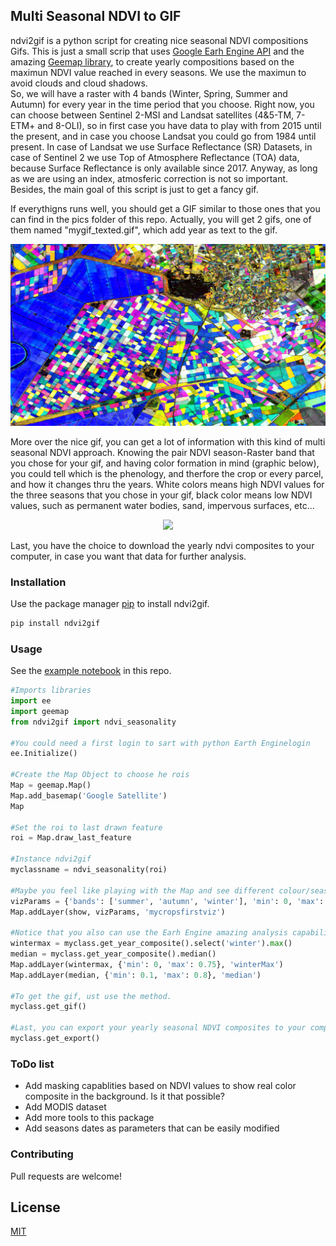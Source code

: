 ## Multi Seasonal NDVI to GIF

ndvi2gif is a python script for creating nice seasonal NDVI compositions Gifs. This is just a small scrip that uses [Google Earh Engine API](https://github.com/google/earthengine-api) and the amazing [Geemap library](https://github.com/giswqs/geemap), to create yearly compositions based on the maximun NDVI value reached in every seasons. We use the maximun to avoid clouds and cloud shadows.  
So, we will have a raster with 4 bands (Winter, Spring, Summer and Autumn) for every year in the time period that you choose. Right now, you can choose between Sentinel 2-MSI and Landsat satellites (4&5-TM, 7-ETM+ and 8-OLI), so in first case you have data to play with from 2015 until the present, and in case you choose Landsat you could go from 1984 until present. In case of Landsat we use Surface Reflectance (SR) Datasets, in case of Sentinel 2 we use Top of Atmosphere Reflectance (TOA) data, because Surface Reflectance is only available since 2017. Anyway, as long as we are using an index, atmosferic correction is not so important. Besides, the main goal of this script is just to get a fancy gif.

If everythigns runs well, you should get a GIF similar to those ones that you can find in the pics folder of this repo. Actually, you will get 2 gifs, one of them named  "mygif_texted.gif", which add year as text to the gif. 

![Image](https://github.com/Digdgeo/GEE_Playground/blob/master/pics/LosPalacios_Spain.gif "Los Palacios, Seville")


More over the nice gif, you can get a lot of information with this kind of multi seasonal NDVI approach. Knowing the pair NDVI season-Raster band that you chose for your gif, and having color formation in mind (graphic below), you could tell which is the phenology, and therfore the crop or every parcel, and how it changes thru the years.  White colors means high NDVI values for the three seasons that you chose in your gif, black color means low NDVI values, such as permanent water bodies, sand, impervous surfaces, etc...

<p align="center"> 
<img src="https://i.stack.imgur.com/tKETN.png">
</p>

Last, you have the choice to download the yearly ndvi composites to your computer, in case you want that data for further analysis.  

### Installation

Use the package manager [pip](https://pip.pypa.io/en/stable/) to install ndvi2gif.

```bash
pip install ndvi2gif
```
### Usage

See the [example notebook](https://github.com/Digdgeo/GEE_Playground/blob/master/ndvi2gif_notebook_example.ipynb) in this repo.

```python
#Imports libraries
import ee
import geemap
from ndvi2gif import ndvi_seasonality

#You could need a first login to sart with python Earth Enginelogin 
ee.Initialize()

#Create the Map Object to choose he rois
Map = geemap.Map()
Map.add_basemap('Google Satellite')
Map

#Set the roi to last drawn feature
roi = Map.draw_last_feature

#Instance ndvi2gif
myclassname = ndvi_seasonality(roi)

#Maybe you feel like playing with the Map and see different colour/season combination efore generate the gif
vizParams = {'bands': ['summer', 'autumn', 'winter'], 'min': 0, 'max': 0.7, 'gamma': [0.95, 1.1, 1]}
Map.addLayer(show, vizParams, 'mycropsfirstviz')

#Notice that you also can use the Earh Engine amazing analysis capabilities
wintermax = myclass.get_year_composite().select('winter').max()
median = myclass.get_year_composite().median()
Map.addLayer(wintermax, {'min': 0, 'max': 0.75}, 'winterMax')
Map.addLayer(median, {'min': 0.1, 'max': 0.8}, 'median')

#To get the gif, ust use the method. 
myclass.get_gif()

#Last, you can export your yearly seasonal NDVI composites to your computer
myclass.get_export() 
```

### ToDo list

* Add masking capablities based on NDVI values to show real color composite in the background. Is it that possible?
* Add MODIS dataset
* Add more tools to this package
* Add seasons dates as parameters that can be easily modified

### Contributing

Pull requests are welcome!

## License

[MIT](https://choosealicense.com/licenses/mit/)
